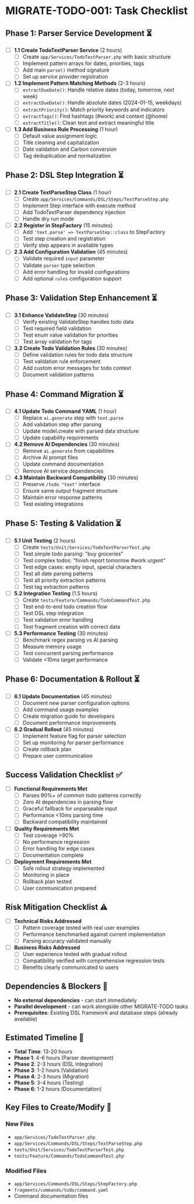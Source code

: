 # MIGRATE-TODO-001: Task Checklist

## Phase 1: Parser Service Development ⏳
- [ ] **1.1 Create TodoTextParser Service** (2 hours)
  - [ ] Create `app/Services/TodoTextParser.php` with basic structure
  - [ ] Implement pattern arrays for dates, priorities, tags
  - [ ] Add main `parse()` method signature
  - [ ] Set up service provider registration

- [ ] **1.2 Implement Pattern Matching Methods** (2-3 hours)
  - [ ] `extractDueDate()`: Handle relative dates (today, tomorrow, next week)
  - [ ] `extractDueDate()`: Handle absolute dates (2024-01-15, weekdays)
  - [ ] `extractPriority()`: Match priority keywords and indicators
  - [ ] `extractTags()`: Find hashtags (#work) and context (@home)
  - [ ] `extractTitle()`: Clean text and extract meaningful title

- [ ] **1.3 Add Business Rule Processing** (1 hour)
  - [ ] Default value assignment logic
  - [ ] Title cleaning and capitalization
  - [ ] Date validation and Carbon conversion
  - [ ] Tag deduplication and normalization

## Phase 2: DSL Step Integration ⏳
- [ ] **2.1 Create TextParseStep Class** (1 hour)
  - [ ] Create `app/Services/Commands/DSL/Steps/TextParseStep.php`
  - [ ] Implement Step interface with execute method
  - [ ] Add TodoTextParser dependency injection
  - [ ] Handle dry run mode

- [ ] **2.2 Register in StepFactory** (15 minutes)
  - [ ] Add `'text.parse' => TextParseStep::class` to StepFactory
  - [ ] Test step creation and registration
  - [ ] Verify step appears in available types

- [ ] **2.3 Add Configuration Validation** (45 minutes)
  - [ ] Validate required `input` parameter
  - [ ] Validate `parser` type selection  
  - [ ] Add error handling for invalid configurations
  - [ ] Add optional `rules` configuration support

## Phase 3: Validation Step Enhancement ⏳
- [ ] **3.1 Enhance ValidateStep** (30 minutes)
  - [ ] Verify existing ValidateStep handles todo data
  - [ ] Test required field validation
  - [ ] Test enum value validation for priorities
  - [ ] Test array validation for tags

- [ ] **3.2 Create Todo Validation Rules** (30 minutes)
  - [ ] Define validation rules for todo data structure
  - [ ] Test validation rule enforcement
  - [ ] Add custom error messages for todo context
  - [ ] Document validation patterns

## Phase 4: Command Migration ⏳
- [ ] **4.1 Update Todo Command YAML** (1 hour)
  - [ ] Replace `ai.generate` step with `text.parse`
  - [ ] Add validation step after parsing
  - [ ] Update model.create with parsed data structure
  - [ ] Update capability requirements

- [ ] **4.2 Remove AI Dependencies** (30 minutes)
  - [ ] Remove `ai.generate` from capabilities
  - [ ] Archive AI prompt files
  - [ ] Update command documentation
  - [ ] Remove AI service dependencies

- [ ] **4.3 Maintain Backward Compatibility** (30 minutes)
  - [ ] Preserve `/todo "text"` interface
  - [ ] Ensure same output fragment structure
  - [ ] Maintain error response patterns
  - [ ] Test existing integrations

## Phase 5: Testing & Validation ⏳
- [ ] **5.1 Unit Testing** (2 hours)
  - [ ] Create `tests/Unit/Services/TodoTextParserTest.php`
  - [ ] Test simple todo parsing: "buy groceries"
  - [ ] Test complex todos: "finish report tomorrow #work urgent"
  - [ ] Test edge cases: empty input, special characters
  - [ ] Test all date parsing patterns
  - [ ] Test all priority extraction patterns
  - [ ] Test tag extraction patterns

- [ ] **5.2 Integration Testing** (1.5 hours)
  - [ ] Create `tests/Feature/Commands/TodoCommandTest.php`
  - [ ] Test end-to-end todo creation flow
  - [ ] Test DSL step integration
  - [ ] Test validation error handling
  - [ ] Test fragment creation with correct data

- [ ] **5.3 Performance Testing** (30 minutes)
  - [ ] Benchmark regex parsing vs AI parsing
  - [ ] Measure memory usage
  - [ ] Test concurrent parsing performance
  - [ ] Validate <10ms target performance

## Phase 6: Documentation & Rollout ⏳
- [ ] **6.1 Update Documentation** (45 minutes)
  - [ ] Document new parser configuration options
  - [ ] Add command usage examples
  - [ ] Create migration guide for developers
  - [ ] Document performance improvements

- [ ] **6.2 Gradual Rollout** (45 minutes)
  - [ ] Implement feature flag for parser selection
  - [ ] Set up monitoring for parser performance
  - [ ] Create rollback plan
  - [ ] Prepare user communication

## Success Validation Checklist ✅
- [ ] **Functional Requirements Met**
  - [ ] Parses 90%+ of common todo patterns correctly
  - [ ] Zero AI dependencies in parsing flow
  - [ ] Graceful fallback for unparseable input
  - [ ] Performance <10ms parsing time
  - [ ] Backward compatibility maintained

- [ ] **Quality Requirements Met**
  - [ ] Test coverage >90%
  - [ ] No performance regression
  - [ ] Error handling for edge cases
  - [ ] Documentation complete

- [ ] **Deployment Requirements Met**
  - [ ] Safe rollout strategy implemented
  - [ ] Monitoring in place
  - [ ] Rollback plan tested
  - [ ] User communication prepared

## Risk Mitigation Checklist ⚠️
- [ ] **Technical Risks Addressed**
  - [ ] Pattern coverage tested with real user examples
  - [ ] Performance benchmarked against current implementation
  - [ ] Parsing accuracy validated manually

- [ ] **Business Risks Addressed**
  - [ ] User experience tested with gradual rollout
  - [ ] Compatibility verified with comprehensive regression tests
  - [ ] Benefits clearly communicated to users

## Dependencies & Blockers 🚫
- **No external dependencies** - can start immediately
- **Parallel development** - can work alongside other MIGRATE-TODO tasks
- **Prerequisites**: Existing DSL framework and database steps (already available)

## Estimated Timeline 📅
- **Total Time**: 13-20 hours
- **Phase 1**: 4-6 hours (Parser development)
- **Phase 2**: 2-3 hours (DSL integration)
- **Phase 3**: 1-2 hours (Validation)
- **Phase 4**: 2-3 hours (Migration)
- **Phase 5**: 3-4 hours (Testing)
- **Phase 6**: 1-2 hours (Documentation)

## Key Files to Create/Modify 📁
### New Files
- `app/Services/TodoTextParser.php`
- `app/Services/Commands/DSL/Steps/TextParseStep.php`
- `tests/Unit/Services/TodoTextParserTest.php`
- `tests/Feature/Commands/TodoCommandTest.php`

### Modified Files
- `app/Services/Commands/DSL/Steps/StepFactory.php`
- `fragments/commands/todo/command.yaml`
- Command documentation files
